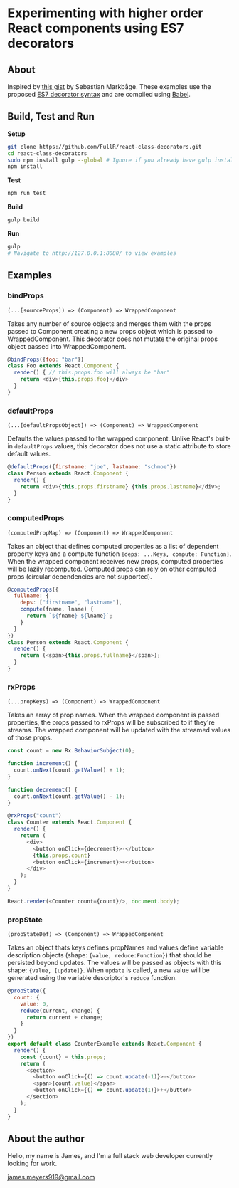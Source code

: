 # Experimenting with higher order React components using ES7 decorators

## About
Inspired by [this gist](https://gist.github.com/sebmarkbage/ef0bf1f338a7182b6775) by Sebastian Markbåge.
These examples use the proposed [ES7 decorator syntax](https://github.com/wycats/javascript-decorators) and are compiled using [Babel](https://github.com/babel/babel).

## Build, Test and Run

**Setup**
```bash
git clone https://github.com/FullR/react-class-decorators.git
cd react-class-decorators
sudo npm install gulp --global # Ignore if you already have gulp installed
npm install
```

**Test**
```bash
npm run test
```

**Build**
```bash
gulp build
```

**Run**
```bash
gulp
# Navigate to http://127.0.0.1:8080/ to view examples
```

## Examples

### bindProps
`(...[sourceProps]) => (Component) => WrappedComponent`

Takes any number of source objects and merges them with the props passed to Component creating a new props object which is passed to WrappedComponent. This decorator does not mutate the original props object passed into WrappedComponent.

```javascript
@bindProps({foo: "bar"})
class Foo extends React.Component {
  render() { // this.props.foo will always be "bar"
    return <div>{this.props.foo}</div>
  }
}
```

### defaultProps
`(...[defaultPropsObject]) => (Component) => WrappedComponent`

Defaults the values passed to the wrapped component. Unlike React's built-in `defaultProps` values, this decorator does not use a static attribute to store default values.

```javascript
@defaultProps({firstname: "joe", lastname: "schmoe"})
class Person extends React.Component {
  render() {
    return <div>{this.props.firstname} {this.props.lastname}</div>;
  }
}
```

### computedProps
`(computedPropMap) => (Component) => WrappedComponent`

Takes an object that defines computed properties as a list of dependent property keys and a compute function `{deps: ...Keys, compute: Function}`.
When the wrapped component receives new props, computed properties will be lazily recomputed. Computed props can rely on other computed props (circular dependencies are not supported).

```javascript
@computedProps({
  fullname: {
    deps: ["firstname", "lastname"],
    compute(fname, lname) {
      return `${fname} ${lname}`;
    }
  }
})
class Person extends React.Component {
  render() {
    return (<span>{this.props.fullname}</span>);
  }
}
```

### rxProps
`(...propKeys) => (Component) => WrappedComponent`

Takes an array of prop names. When the wrapped component is passed properties, the props passed to rxProps will be subscribed to if they're streams. The wrapped component
will be updated with the streamed values of those props.

```javascript
const count = new Rx.BehaviorSubject(0);

function increment() {
  count.onNext(count.getValue() + 1);
}

function decrement() {
  count.onNext(count.getValue() - 1);
}

@rxProps("count")
class Counter extends React.Component {
  render() {
    return (
      <div>
        <button onClick={decrement}>-</button>
        {this.props.count}
        <button onClick={increment}>+</button>
      </div>
    );
  }
}

React.render(<Counter count={count}/>, document.body);
```

### propState
`(propStateDef) => (Component) => WrappedComponent`

Takes an object thats keys defines propNames and values define variable description objects (shape: `{value, reduce:Function}`) that should be persisted beyond updates. The values will be passed as objects with this shape: `{value, [update]}`. When `update` is called, a new value will be generated using the variable descriptor's `reduce` function.

```javascript
@propState({
  count: {
    value: 0,
    reduce(current, change) {
      return current + change;
    }
  }
})
export default class CounterExample extends React.Component {
  render() {
    const {count} = this.props;
    return (
      <section>
        <button onClick={() => count.update(-1)}>-</button>
        <span>{count.value}</span>
        <button onClick={() => count.update(1)}>+</button>
      </section>
    );
  }
}
```

## About the author
Hello, my name is James, and I'm a full stack web developer currently looking for work.

james.meyers919@gmail.com
